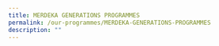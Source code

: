 ```yaml
---
title: MERDEKA GENERATIONS PROGRAMMES
permalink: /our-programmes/MERDEKA-GENERATIONS-PROGRAMMES
description: ""
---
```

